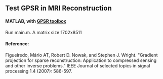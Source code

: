 ## Test GPSR in MRI Reconstruction

#### MATLAB, with [GPSR toolbox](http://www.lx.it.pt/~mtf/GPSR/)
Run main.m. A matrix size 1702x8511


#### Reference:
Figueiredo, Mário AT, Robert D. Nowak, and Stephen J. Wright. "Gradient projection for sparse reconstruction: Application to compressed sensing and other inverse problems." IEEE Journal of selected topics in signal processing 1.4 (2007): 586-597.

